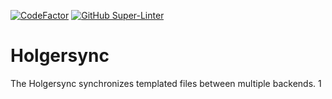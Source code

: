 [![CodeFactor](https://www.codefactor.io/repository/github/holgerverse/holgersync/badge)](https://www.codefactor.io/repository/github/holgerverse/holgersync)
[![GitHub Super-Linter](https://github.com/holgerverse/holgersync/workflows/Lint%20Code%20Base/badge.svg)](https://github.com/marketplace/actions/super-linter)
# Holgersync

The Holgersync synchronizes templated files between multiple backends.
1

